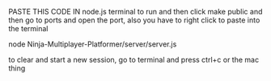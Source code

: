 PASTE THIS CODE IN node.js terminal to run and then click make public and then go to ports and open the port, also you have to right click to paste into the terminal

node Ninja-Multiplayer-Platformer/server/server.js

to clear and start a new session, go to terminal and press ctrl+c or the mac thing
